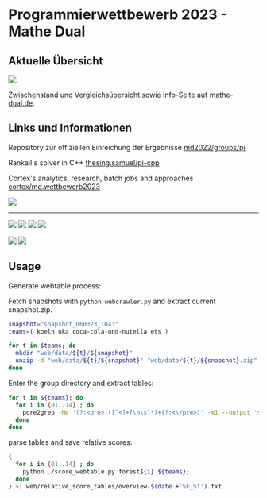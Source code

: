 # Programmierwettbewerb 2023 - Mathe Dual 

## Aktuelle Übersicht
![](https://wettbewerb.mathe-dual.de/scores.png)

[Zwischenstand](https://wettbewerb.mathe-dual.de/)
und [Vergleichsübersicht](https://wettbewerb.mathedual.de/index_main.html)
sowie [Info-Seite](https://www.mathe-dual.de/index.php/wettbewerb-link) auf [mathe-dual.de](https://www.mathe-dual.de).

## Links und Informationen

Repository zur offiziellen Einreichung der Ergebnisse [md2022/groups/pi](https://git-ce.rwth-aachen.de/md2022/groups/pi)

Rankail's solver in C++ [thesing.samuel/pi-cpp](https://git-ce.rwth-aachen.de/thesing.samuel/pi-cpp)

Cortex's analytics, research, batch jobs and approaches [cortex/md.wettbewerb2023](https://git-ce.rwth-aachen.de/cortex/md.wettbewerb2023)

![](https://forthebadge.com/images/badges/works-on-my-machine.svg)

---

![](https://img.shields.io/badge/Python-FFD43B?style=for-the-badge&logo=python&logoColor=blue)
![](https://img.shields.io/badge/Numpy-777BB4?style=for-the-badge&logo=numpy&logoColor=white)
![](https://img.shields.io/badge/SciPy-654FF0?style=for-the-badge&logo=SciPy&logoColor=white)
![](https://img.shields.io/badge/Arch_Linux-1793D1?style=for-the-badge&logo=arch-linux&logoColor=white)

![](https://img.shields.io/badge/GitLab-330F63?style=for-the-badge&logo=gitlab&logoColor=white)
![](https://img.shields.io/badge/GitHub-100000?style=for-the-badge&logo=github&logoColor=white)


## Usage
Generate webtable process:

Fetch snapshots with `python webcrawler.py` and extract current snapshot.zip.

```zsh
snapshot="snapshot_060323_1043"
teams=( koeln uka coca-cola-und-nutella ets )

for t in $teams; do
  mkdir "web/data/${t}/${snapshot}"
  unzip -d "web/data/${t}/${snapshot}" "web/data/${t}/${snapshot}.zip"
done

```


Enter the group directory and extract tables:
```zsh
for t in ${teams}; do
  for i in {01..14} ; do 
    pcre2grep -Me '(?:<pre>)([^<]+[\n\s]*)+(?:<\/pre>)' -m1 --output '$1' web/data/${t}/${snapshot}/forest${i}.txt.html >| web/data/${t}/${t}.forest${i}.table 
  done
done

```
parse tables and save relative scores:
```zsh
{
  for i in {01..14} ; do
    python ./score_webtable.py forest${i} ${teams};
  done
} >| web/relative_score_tables/overview-$(date +'%F_%T').txt
```